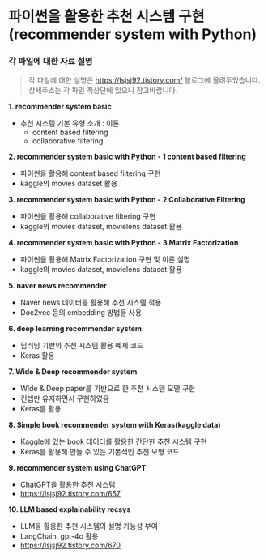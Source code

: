 
# 파이썬을 활용한 추천 시스템 구현(recommender system with Python)

### 각 파일에 대한 자료 설명

> 각 파일에 대한 설명은 https://lsjsj92.tistory.com/ 블로그에 올려두었습니다. 상세주소는 각 파일 최상단에 있으니 참고바랍니다.

**1. recommender system basic**
- 추천 시스템 기본 유형 소개 : 이론
    - content based filtering
    - collaborative filtering

    
**2. recommender system basic with Python - 1 content based filtering**
- 파이썬을 활용해 content based filtering 구현
- kaggle의 movies dataset 활용


**3. recommender system basic with Python - 2 Collaborative Filtering**
- 파이썬을 활용해 collaborative filtering 구현
- kaggle의 movies dataset, movielens dataset 활용


**4. recommender system basic with Python - 3 Matrix Factorization**
- 파이썬을 활용해 Matrix Factorization 구현 및 이론 설명
- kaggle의 movies dataset, movielens dataset 활용


**5. naver news recommender**
- Naver news 데이터를 활용해 추천 시스템 적용
- Doc2vec 등의 embedding 방법을 사용

**6. deep learning recommender system**
- 딥러닝 기반의 추천 시스템 활용 예제 코드
- Keras 활용


**7. Wide & Deep recommender system**
- Wide & Deep paper를 기반으로 한 추천 시스템 모델 구현
- 컨셉만 유지하면서 구현하였음
- Keras를 활용

**8. Simple book recommender system with Keras(kaggle data)**
- Kaggle에 있는 book 데이터를 활용한 간단한 추천 시스템 구현
- Keras를 활용해 만들 수 있는 기본적인 추천 모형 코드

**9. recommender system using ChatGPT**
- ChatGPT을 활용한 추천 시스템
- https://lsjsj92.tistory.com/657

**10. LLM based explainability recsys**
- LLM을 활용한 추천 시스템의 설명 가능성 부여
- LangChain, gpt-4o 활용
- https://lsjsj92.tistory.com/670
